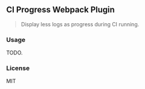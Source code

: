 ## CI Progress Webpack Plugin

> Display less logs as progress during CI running.

### Usage

TODO.

### License

MIT
